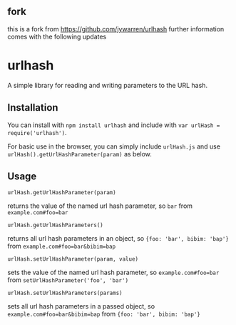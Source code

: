 ## fork
this is a fork from https://github.com/jywarren/urlhash
further information comes with the following updates

# urlhash
A simple library for reading and writing parameters to the URL hash.


## Installation

You can install with `npm install urlhash` and include with `var urlHash = require('urlhash')`.

For basic use in the browser, you can simply include `urlHash.js` and use `urlHash().getUrlHashParameter(param)` as below.


## Usage

`urlHash.getUrlHashParameter(param)`

returns the value of the named url hash parameter, so `bar` from `example.com#foo=bar`

`urlHash.getUrlHashParameters()`

returns all url hash parameters in an object, so `{foo: 'bar', bibim: 'bap'}` from `example.com#foo=bar&bibim=bap`

`urlHash.setUrlHashParameter(param, value)`

sets the value of the named url hash parameter, so `example.com#foo=bar` from `setUrlHashParameter('foo', 'bar')`

`urlHash.setUrlHashParameters(params)`

sets all url hash parameters in a passed object, so `example.com#foo=bar&bibim=bap` from `{foo: 'bar', bibim: 'bap'}`
